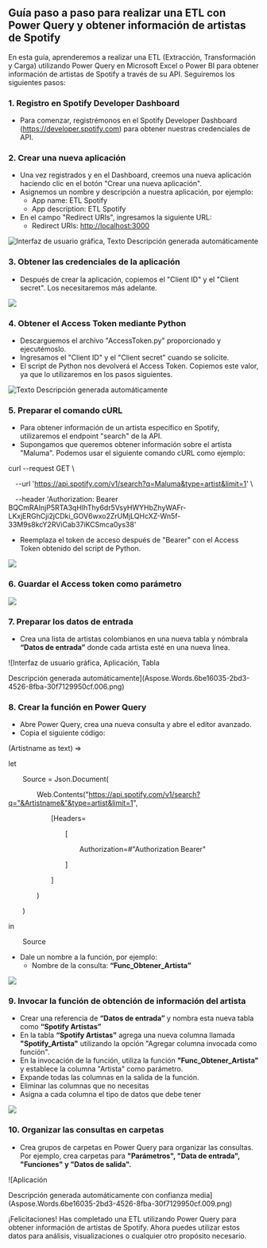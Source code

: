 ﻿## **Guía paso a paso para realizar una ETL con Power Query y obtener información de artistas de Spotify**
En esta guía, aprenderemos a realizar una ETL (Extracción, Transformación y Carga) utilizando Power Query en Microsoft Excel o Power BI para obtener información de artistas de Spotify a través de su API. Seguiremos los siguientes pasos:
### **1. Registro en Spotify Developer Dashboard**
- Para comenzar, registrémonos en el Spotify Developer Dashboard (<https://developer.spotify.com>) para obtener nuestras credenciales de API.
### **2. Crear una nueva aplicación**
- Una vez registrados y en el Dashboard, creemos una nueva aplicación haciendo clic en el botón "Crear una nueva aplicación".
- Asignemos un nombre y descripción a nuestra aplicación, por ejemplo:
  - App name: ETL Spotify
  - App description: ETL Spotify
- En el campo "Redirect URIs", ingresamos la siguiente URL:
  - Redirect URIs: [http://localhost:3000](http://localhost:3000/)

![Interfaz de usuario gráfica, Texto Descripción generada automáticamente](Aspose.Words.6be16035-2bd3-4526-8fba-30f7129950cf.001.png)
### **3. Obtener las credenciales de la aplicación**
- Después de crear la aplicación, copiemos el "Client ID" y el "Client secret". Los necesitaremos más adelante.

![](Aspose.Words.6be16035-2bd3-4526-8fba-30f7129950cf.002.png)
### **4. Obtener el Access Token mediante Python**
- Descarguemos el archivo "AccessToken.py" proporcionado y ejecutémoslo.
- Ingresamos el "Client ID" y el "Client secret" cuando se solicite.
- El script de Python nos devolverá el Access Token. Copiemos este valor, ya que lo utilizaremos en los pasos siguientes.

![Texto Descripción generada automáticamente](Aspose.Words.6be16035-2bd3-4526-8fba-30f7129950cf.003.png)
### **5. Preparar el comando cURL**
- Para obtener información de un artista específico en Spotify, utilizaremos el endpoint "search" de la API.
- Supongamos que queremos obtener información sobre el artista "Maluma". Podemos usar el siguiente comando cURL como ejemplo:

curl --request GET \

`  `--url 'https://api.spotify.com/v1/search?q=Maluma&type=artist&limit=1' \

`  `--header 'Authorization: Bearer BQCmRAInjP5RTA3qHIhThy6dr5VsyHWYHbZhyWAFr-LKxjERGhCji2jCDki\_GOV6wxo2ZrUMjLQHcXZ-Wn5f-33M9s8kcY2RViCab37iKCSmca0ys38'

- Reemplaza el token de acceso después de "Bearer" con el Access Token obtenido del script de Python.

![](Aspose.Words.6be16035-2bd3-4526-8fba-30f7129950cf.004.png)
### **6. Guardar el Access token como parámetro**
![](Aspose.Words.6be16035-2bd3-4526-8fba-30f7129950cf.005.png)
### **7. Preparar los datos de entrada**
- Crea una lista de artistas colombianos en una nueva tabla y nómbrala **“Datos de entrada”** donde cada artista esté en una nueva línea.

![Interfaz de usuario gráfica, Aplicación, Tabla

Descripción generada automáticamente](Aspose.Words.6be16035-2bd3-4526-8fba-30f7129950cf.006.png)
### **8. Crear la función en Power Query**
- Abre Power Query, crea una nueva consulta y abre el editor avanzado.
- Copia el siguiente código:

(Artistname as text) =>

let

`    `Source = Json.Document(

`        `Web.Contents("https://api.spotify.com/v1/search?q="&Artistname&"&type=artist&limit=1",

`            `[Headers=

`                `[

`                    `Authorization=#"Authorization Bearer"

`                `]

`            `]

`        `)

`    `)

in

`    `Source

- Dale un nombre a la función, por ejemplo:
  - Nombre de la consulta: **“Func\_Obtener\_Artista”**

![](Aspose.Words.6be16035-2bd3-4526-8fba-30f7129950cf.007.png)
### **9. Invocar la función de obtención de información del artista**
- Crear una referencia de **“Datos de entrada”** y nombra esta nueva tabla como **“Spotify Artistas”**
- En la tabla **“Spotify Artistas”** agrega una nueva columna llamada **"Spotify\_Artista"** utilizando la opción "Agregar columna invocada como función".
- En la invocación de la función, utiliza la función **"Func\_Obtener\_Artista"** y establece la columna "Artista" como parámetro.
- Expande todas las columnas en la salida de la función.
- Eliminar las columnas que no necesitas
- Asigna a cada columna el tipo de datos que debe tener

![](Aspose.Words.6be16035-2bd3-4526-8fba-30f7129950cf.008.png)
### **10. Organizar las consultas en carpetas**
- Crea grupos de carpetas en Power Query para organizar las consultas. Por ejemplo, crea carpetas para **"Parámetros", "Data de entrada", "Funciones" y "Datos de salida".**

![Aplicación

Descripción generada automáticamente con confianza media](Aspose.Words.6be16035-2bd3-4526-8fba-30f7129950cf.009.png)

¡Felicitaciones! Has completado una ETL utilizando Power Query para obtener información de artistas de Spotify. Ahora puedes utilizar estos datos para análisis, visualizaciones o cualquier otro propósito necesario.

